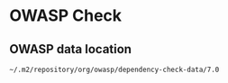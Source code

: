 # OWASP Check

## OWASP data location

```
~/.m2/repository/org/owasp/dependency-check-data/7.0
```
